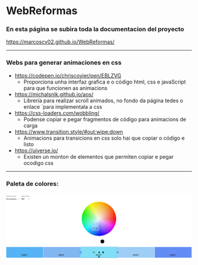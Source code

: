 # WebReformas

### En esta página se subira toda la documentacion del proyecto


https://marcoscv02.github.io/WebReformas/

---

### Webs para generar animaciones en css
    
- https://codepen.io/chriscoyier/pen/EBLZVG
  - Proporciona unha interfaz grafica e o código html, css e javaScript para que funcionen as animacions
- https://michalsnik.github.io/aos/
  - Librería para realizar scroll animados, no fondo da página tedes o enlace `para implementala a css
- https://css-loaders.com/wobbling/
  - Podense copiar e pegar fragmentos de código para animacions de carga
- https://www.transition.style/#out:wipe:down
  - Animacions para transicions en css solo hai que copiar o código e listo
- https://uiverse.io/
  - Existen un monton de elementos que permiten copiar e pegar ocodigo css
    
---

### Paleta de colores:
![Paleta colores](https://github.com/Marcoscv02/WebReformas/blob/main/individales/marcos/Paleta%20de%20colores.png)
  
